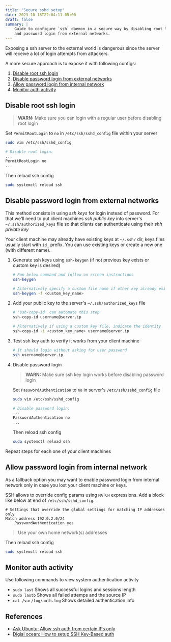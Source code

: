 ```yaml
---
title: "Secure sshd setup"
date: 2023-10-18T22:04:11-05:00
draft: false
summary: |
    Guide to configure `ssh` daemon in a secure way by disabling root login
    and password login from external networks.
---
```


Exposing a ssh server to the external world is dangerous since the server
will receive a lot of login attempts from attackers.

A more secure approach is to expose it with following configs:

1. [Disable root ssh login](#disable-root-ssh-login)
2. [Disable password login from external networks](#disable-password-login-from-external-networks)
3. [Allow password login from internal network](#allow-password-login-from-internal-network)
4. [Monitor auth activity](#monitor-auth-activity)

## Disable root ssh login

> **WARN:** Make sure you can login with a regular user before disabling root login

Set `PermitRootLogin` to `no` in `/etc/ssh/sshd_config` file within your server

```bash
sudo vim /etc/ssh/sshd_config

# Disable root login:
...
PermitRootLogin no
...
```

Then reload ssh config
```bash
sudo systemctl reload ssh
```

## Disable password login from external networks

This method consists in using *ssh keys* for login instead of password. For
that we'll need to put client machines *ssh public key* into
server's `~/.ssh/authorized_keys` file so that clients can authenticate
using their *shh private key*

Your client machine may already have existing keys at `~/.ssh/` dir, keys
files usually start with `id_` prefix. You can use existing keys or create
a new one (with different name).

1. Generate ssh keys using `ssh-keygen` (if not previous key exists or
   custom key is desired)
   ```bash
   # Run below command and follow on screen instructions
   ssh-keygen

   # Alternatively specify a custom file name if other key already exists
   ssh-keygen -f <custom_key_name>
   ```
2. Add your public key to the server's `~/.ssh/authorized_keys` file
   ```bash
   # 'ssh-copy-id' can automate this step
   ssh-copy-id username@server.ip

   # Alternatively if using a custom key file, indicate the identity
   ssh-copy-id -i <custom_key_name> username@server.ip
   ```
3. Test ssh key auth to verify it works from your client machine
   ```bash
   # It should login without asking for user password
   ssh username@server.ip
   ```
4. Disable password login
   > **WARN:** Make sure ssh key login works before disabling password login

   Set `PasswordAuthentication` to `no` in server's `/etc/ssh/sshd_config` file
    ```bash
    sudo vim /etc/ssh/sshd_config

    # Disable password login:
    ...
    PasswordAuthentication no
    ...
    ```

    Then reload ssh config
    ```bash
    sudo systemctl reload ssh
    ```

Repeat steps for each one of your client machines

## Allow password login from internal network
As a fallback option you may want to enable password login from internal
network only in case you lost your client machine or keys.

SSH allows to override config params using `MATCH` expressions. Add a
block like below at end of `/etc/ssh/sshd_config`.

```shell
# Settings that override the global settings for matching IP addresses only
Match address 192.0.2.0/24
    PasswordAuthentication yes
```
> Use your own home network(s) addresses

Then reload ssh config
```bash
sudo systemctl reload ssh
```

## Monitor auth activity
Use following commands to view system authentication activity

- `sudo last` Shows all successful logins and sessions length
- `sudo lastb` Shows all failed attemps and the source IP
- `cat /var/log/auth.log` Shows detailed authentication info

## References

- [Ask Ubuntu: Allow ssh auth from certain IPs only](https://askubuntu.com/a/101672/618140)
- [Digial ocean: How to setup SSH Key-Based auth](https://www.digitalocean.com/community/tutorials/how-to-configure-ssh-key-based-authentication-on-a-linux-server#step-4-disabling-password-authentication-on-your-server)

